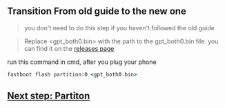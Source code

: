 ## Transition From old guide to the new one
> you don't need to do this step if you haven't followed the old guide



> Replace <gpt_both0.bin> with the path to the gpt_both0.bin file. you can find it on the [releases page](../../../releases/tag/binaries)


run this command in cmd, after you plug your phone
```cmd
fastboot flash partition:0 <gpt_both0.bin>
```


## [Next step: Partiton](/guide/1-partition-en.md)

